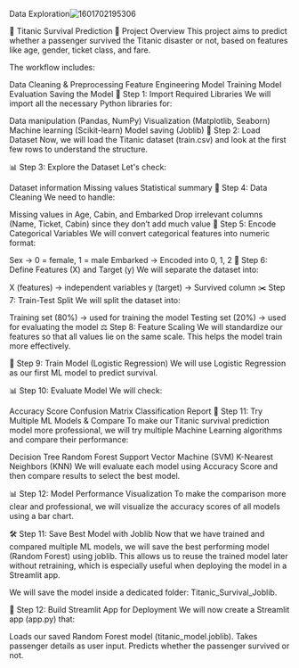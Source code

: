 Data Exploration![1601702195306](https://github.com/user-attachments/assets/428b9e6f-bed5-48c8-9e0a-bad9a1d092ac)

🚢 Titanic Survival Prediction
📌 Project Overview
This project aims to predict whether a passenger survived the Titanic disaster or not, based on features like age, gender, ticket class, and fare.

The workflow includes:


Data Cleaning & Preprocessing
Feature Engineering
Model Training
Model Evaluation
Saving the Model
📌 Step 1: Import Required Libraries
We will import all the necessary Python libraries for:

Data manipulation (Pandas, NumPy)
Visualization (Matplotlib, Seaborn)
Machine learning (Scikit-learn)
Model saving (Joblib)
📂 Step 2: Load Dataset
Now, we will load the Titanic dataset (train.csv) and look at the first few rows to understand the structure.

📊 Step 3: Explore the Dataset
Let's check:

Dataset information
Missing values
Statistical summary
🧹 Step 4: Data Cleaning
We need to handle:

Missing values in Age, Cabin, and Embarked
Drop irrelevant columns (Name, Ticket, Cabin) since they don’t add much value
🔄 Step 5: Encode Categorical Variables
We will convert categorical features into numeric format:

Sex → 0 = female, 1 = male
Embarked → Encoded into 0, 1, 2
🎯 Step 6: Define Features (X) and Target (y)
We will separate the dataset into:

X (features) → independent variables
y (target) → Survived column
✂️ Step 7: Train-Test Split
We will split the dataset into:

Training set (80%) → used for training the model
Testing set (20%) → used for evaluating the model
⚖️ Step 8: Feature Scaling
We will standardize our features so that all values lie on the same scale. This helps the model train more effectively.

🤖 Step 9: Train Model (Logistic Regression)
We will use Logistic Regression as our first ML model to predict survival.

📊 Step 10: Evaluate Model
We will check:

Accuracy Score
Confusion Matrix
Classification Report
🚀 Step 11: Try Multiple ML Models & Compare
To make our Titanic survival prediction model more professional, we will try multiple Machine Learning algorithms and compare their performance:

Decision Tree
Random Forest
Support Vector Machine (SVM)
K-Nearest Neighbors (KNN)
We will evaluate each model using Accuracy Score and then compare results to select the best model.

📊 Step 12: Model Performance Visualization
To make the comparison more clear and professional, we will visualize the accuracy scores of all models using a bar chart.

🛠 Step 11: Save Best Model with Joblib
Now that we have trained and compared multiple ML models, we will save the best performing model (Random Forest) using joblib.
This allows us to reuse the trained model later without retraining, which is especially useful when deploying the model in a Streamlit app.

We will save the model inside a dedicated folder: Titanic_Survival_Joblib.

🚀 Step 12: Build Streamlit App for Deployment
We will now create a Streamlit app (app.py) that:

Loads our saved Random Forest model (titanic_model.joblib).
Takes passenger details as user input.
Predicts whether the passenger survived or not.
